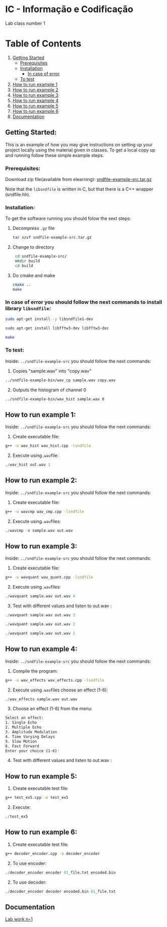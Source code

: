 
# IC - Informação e Codificação

Lab class number 1

# Table of Contents

1. [Getting Started](#getting-started)
   - [Prerequisites](#prerequisites)
   - [Installation](#installation)
     - [In case of error](#in-case-of-error)
   - [To test](#to-test)
2. [How to run example 1](#how-to-run-example-1)
3. [How to run example 2](#how-to-run-example-2)
4. [How to run example 3](#how-to-run-example-3)
5. [How to run example 4](#how-to-run-example-4)
6. [How to run example 5](#how-to-run-example-5)
7. [How to run example 6](#how-to-run-example-6)
8. [Documentation](#documentation)

## Getting Started: <a name="getting-started"></a>

This is an example of how you may give instructions on setting up your project locally using the material given in classes.
To get a local copy up and running follow these simple example steps.

### Prerequisites:<a name="prerequisites"></a>
Download zip file(available from elearning): [sndfile-example-src.tar.gz](https://elearning.ua.pt/mod/resource/view.php?id=1143438)

Note that the `libsndfile` is written in C, but that there is a C++ wrapper (sndfile.hh).
### Installation:<a name="installation"></a>

To get the software running you should folow the sext steps:

1. Decompress `.gz` file
   ```sh
   tar xzvf sndfile-example-src.tar.gz
   ```
2. Change to directory
   ```sh
    cd sndfile-example-src/
    mkdir build
    cd build
   ```
3. Do cmake and make 
   ```sh
   cmake ..
   make
   ```

 
### In case of error you should follow the next commands to install library `libsndfile`: <a name="in-case-of-error"></a>

 ```sh
 sudo apt-get install -y libsndfile1-dev
 
 sudo apt-get install libfftw3-dev libfftw3-doc

 make
 ```

### To test: <a name="to-test"></a>
Inside: `../sndfile-example-src` you should follow the next commands:

1. Copies "sample.wav" into "copy.wav"
```sh
../sndfile-example-bin/wav_cp sample.wav copy.wav 
```
2.  Outputs the histogram of channel 0
```sh
../sndfile-example-bin/wav_hist sample.wav 0
```

## How to run example 1: <a name="how-to-run-example-1"></a>

Inside: `../sndfile-example-src` you should follow the next commands:

1. Create executable file:
```sh
g++ -o wav_hist wav_hist.cpp -lsndfile 
```
2. Execute using`.wav`file:
```s
./wav_hist out.wav 1 
```

## How to run example 2: <a name="how-to-run-example-2"></a>

Inside: `../sndfile-example-src` you should follow the next commands:

1. Create executable file:
```sh
g++ -o wavcmp wav_cmp.cpp -lsndfile
```
2. Execute using`.wav`files:
```s
./wavcmp -v sample.wav out.wav
```

## How to run example 3: <a name="how-to-run-example-3"></a>

Inside: `../sndfile-example-src` you should follow the next commands:

1. Create executable file:
```sh
g++ -o wavquant wav_quant.cpp -lsndfile
```
2. Execute using`.wav`files:
```s
./wavquant sample.wav out.wav 4
```
3. Test with different values and listen to out.wav : 
```s
./wavquant sample.wav out.wav 3
```
```s
./wavquant sample.wav out.wav 2
```
```s
./wavquant sample.wav out.wav 1
```


## How to run example 4: <a name="how-to-run-example-4"></a>

Inside: `../sndfile-example-src` you should follow the next commands:

1. Compile the program:
```sh
g++ -o wav_effects wav_effects.cpp -lsndfile
```

2. Execute using`.wav`files choose an effect (1-6): 
```s
./wav_effects sample.wav out.wav 
```
3. Choose an effect (1-6) from the menu:
```sh
Select an effect:
1. Single Echo 
2. Multiple Echo 
3. Amplitude Modulation 
4. Time Varying Delays 
5. Slow Motion
6. Fast Forward 
Enter your choice (1-6): 
```

4. Test with different values and listen to out.wav : 


## How to run example 5: <a name="how-to-run-example-5"></a>

1. Create executable test file:
```sh
g++ test_ex5.cpp -o test_ex5
```
2. Execute:
```s
./test_ex5
```


## How to run example 6: <a name="how-to-run-example-6"></a>

1. Create executable test file:
```sh
g++ decoder_encoder.cpp -o decoder_encoder
```
2. To use encoder:
```s
./decoder_encoder encoder 01_file.txt encoded.bin
```

2. To use decoder:
```s
./decoder_encoder decoder encoded.bin 01_file.txt
```



## Documentation <a name="documentation"></a>



[Lab work n◦1](https://elearning.ua.pt/pluginfile.php/4438659/mod_resource/content/2/trab1.pdf)

